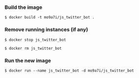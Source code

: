 ### Build the image

`$ docker build -t mo9a7i/js_twitter_bot .`

### Remove running instances (if any)

`$ docker stop js_twitter_bot`

`$ docker rm js_twitter_bot`

### Run the new image

`$ docker run --name js_twitter_bot -d mo9a7i/js_twitter_bot`
